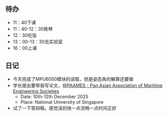 ## 待办
- 11：40下课
- 11：40-12：30练琴
- 12：30吃饭
- 13：00-13：30去实验室
- 16：00上课
## 日记
- 今天完成了MPU6050模块的读取，但是姿态角的解算还要做
- 学长提出要带我写论文，投[PAAMES - Pan Asian Association of Maritime Engineering Societies](http://www.paames.org/)
	- Date: 10th-12th December 2025  
	- Place: National University of Singapore
- 试了一下答辩稿，感觉读的快一点流畅一点时间正好